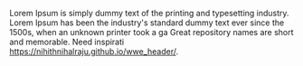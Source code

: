 Lorem Ipsum is simply dummy text of the printing and typesetting industry. Lorem Ipsum has been the industry's standard dummy text ever since the 1500s, when an unknown printer took a ga
Great repository names are short and memorable. Need inspirati
https://nihithnihalraju.github.io/wwe_header/.
